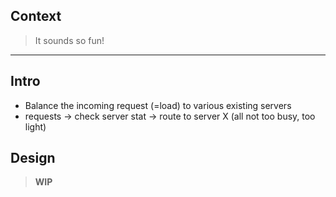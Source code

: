 
## Context

> It sounds so fun!

-----

## Intro

- Balance the incoming request (=load) to various existing servers
- requests -> check server stat -> route to server X (all not too busy, too light)

## Design

> **WIP**




